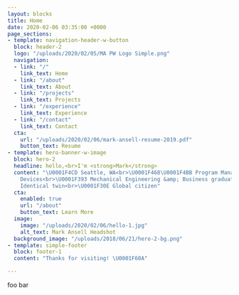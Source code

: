 ```yaml
---
layout: blocks
title: Home
date: 2020-02-06 03:35:00 +0000
page_sections:
- template: navigation-header-w-button
  block: header-2
  logo: "/uploads/2020/02/05/MA PW Logo Simple.png"
  navigation:
  - link: "/"
    link_text: Home
  - link: "/about"
    link_text: About
  - link: "/projects"
    link_text: Projects
  - link: "/experience"
    link_text: Experience
  - link: "/contact"
    link_text: Contact
  cta:
    url: "/uploads/2020/02/06/mark-ansell-resume-2019.pdf"
    button_text: Resume
- template: hero-banner-w-image
  block: hero-2
  headline: hello,<br>I'm <strong>Mark</strong>
  content: "\U0001F4CD Seattle, WA<br>\U0001F468‍\U0001F4BB Program Manager at Microsoft
    Devices<br>\U0001F393 Mechanical Engineering &amp; Business graduate of UC Berkeley<br>✌\U0001F3FC
    Identical twin<br>\U0001F30E Global citizen"
  cta:
    enabled: true
    url: "/about"
    button_text: Learn More
  image:
    image: "/uploads/2020/02/06/hello-1.jpg"
    alt_text: Mark Ansell Headshot
  background_image: "/uploads/2018/06/21/hero-2-bg.png"
- template: simple-footer
  block: footer-1
  content: "Thanks for visiting! \U0001F60A"

---
```

foo bar